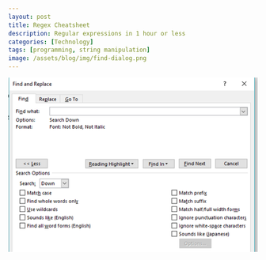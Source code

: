 ```yaml
---
layout: post
title: Regex Cheatsheet
description: Regular expressions in 1 hour or less
categories: [Technology]
tags: [programming, string manipulation]
image: /assets/blog/img/find-dialog.png
---
```

![Find and Replace](/assets/blog/img/find-dialog.png)